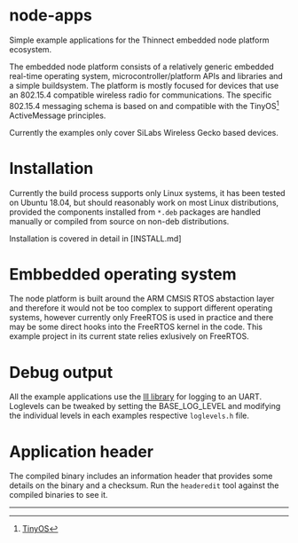 # node-apps

Simple example applications for the Thinnect embedded node platform ecosystem.

The embedded node platform consists of a relatively generic embedded real-time
operating system, microcontroller/platform APIs and libraries and a simple
buildsystem. The platform is mostly focused for devices that use an 802.15.4
compatible wireless radio for communications. The specific 802.15.4 messaging
schema is based on and compatible with the TinyOS[^1] ActiveMessage principles.

Currently the examples only cover SiLabs Wireless Gecko based devices.

# Installation
Currently the build process supports only Linux systems, it has been tested
on Ubuntu 18.04, but should reasonably work on most Linux distributions,
provided the components installed from `*.deb` packages are handled manually
or compiled from source on non-deb distributions.

Installation is covered in detail in [INSTALL.md]

# Embbedded operating system
The node platform is built around the ARM CMSIS RTOS abstaction layer and
therefore it would not be too complex to support different operating systems,
however currently only FreeRTOS is used in practice and there may be some
direct hooks into the FreeRTOS kernel in the code. This example project in its
current state relies exlusively on FreeRTOS.

# Debug output
All the example applications use the [lll library](https://github.com/thinnect/lll)
for logging to an UART. Loglevels can be tweaked by setting the BASE_LOG_LEVEL
and modifying the individual levels in each examples respective `loglevels.h` file.

# Application header
The compiled binary includes an information header that provides some details on
the binary and a checksum. Run the `headeredit` tool against the compiled binaries
to see it.

________________________________________________________________________________

[^1]: [TinyOS](https://github.com/tinyos/tinyos-main)
